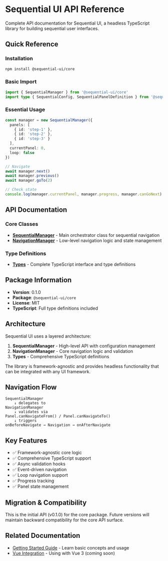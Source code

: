 # Sequential UI API Reference

Complete API documentation for Sequential UI, a headless TypeScript library for building sequential user interfaces.

## Quick Reference

### Installation

```bash
npm install @sequential-ui/core
```

### Basic Import

```typescript
import { SequentialManager } from '@sequential-ui/core'
import type { SequentialConfig, SequentialPanelDefinition } from '@sequential-ui/core'
```

### Essential Usage

```typescript
const manager = new SequentialManager({
  panels: [
    { id: 'step-1' },
    { id: 'step-2' },
    { id: 'step-3' }
  ],
  currentPanel: 0,
  loop: false
})

// Navigate
await manager.next()
await manager.previous()
await manager.goTo(2)

// Check state
console.log(manager.currentPanel, manager.progress, manager.canGoNext)
```

## API Documentation

### Core Classes

- **[SequentialManager](./sequential-manager.md)** - Main orchestrator class for sequential navigation
- **[NavigationManager](./navigation-manager.md)** - Low-level navigation logic and state management

### Type Definitions

- **[Types](./types.md)** - Complete TypeScript interface and type definitions

## Package Information

- **Version**: 0.1.0
- **Package**: `@sequential-ui/core`
- **License**: MIT
- **TypeScript**: Full type definitions included

## Architecture

Sequential UI uses a layered architecture:

1. **SequentialManager** - High-level API with configuration management
2. **NavigationManager** - Core navigation logic and validation
3. **Types** - Comprehensive TypeScript definitions

The library is framework-agnostic and provides headless functionality that can be integrated with any UI framework.

## Navigation Flow

```
SequentialManager
    ↓ delegates to
NavigationManager
    ↓ validates via
Panel.canNavigateFrom() / Panel.canNavigateTo()
    ↓ triggers
onBeforeNavigate → Navigation → onAfterNavigate
```

## Key Features

- ✅ Framework-agnostic core logic
- ✅ Comprehensive TypeScript support
- ✅ Async validation hooks
- ✅ Event-driven navigation
- ✅ Loop navigation support
- ✅ Progress tracking
- ✅ Panel state management

## Migration & Compatibility

This is the initial API (v0.1.0) for the core package. Future versions will maintain backward compatibility for the core API surface.

## Related Documentation

- [Getting Started Guide](../getting-started.md) - Learn basic concepts and usage
- [Vue Integration](../vue-integration.md) - Using with Vue 3 (coming soon)